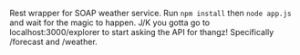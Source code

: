 Rest wrapper for SOAP weather service. Run ```npm install``` then ```node app.js``` and wait for the magic to happen. J/K you gotta go to localhost:3000/explorer to start asking the API for thangz! Specifically /forecast and /weather.